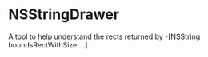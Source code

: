 NSStringDrawer
==============

A tool to help understand the rects returned by -[NSString boundsRectWithSize:…]